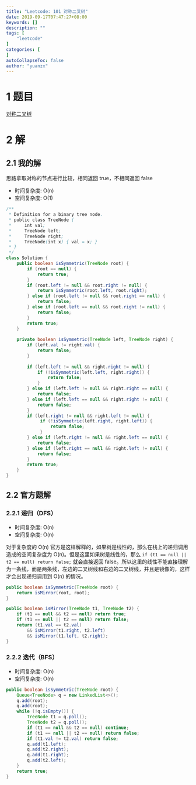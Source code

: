 ```yaml
---
title: "Leetcode: 101 对称二叉树"
date: 2019-09-17T07:47:27+08:00
keywords: []
description: ""
tags: [
    "leetcode"
]
categories: [
]
autoCollapseToc: false
author: "yuanzx"
---
```


# 1 题目

[对称二叉树](https://leetcode-cn.com/problems/symmetric-tree/)

# 2 解

## 2.1 我的解

思路拿取对称的节点进行比较，相同返回 true，不相同返回 false

- 时间复杂度: O(n)
- 空间复杂度: O(1)

```java
/**
 * Definition for a binary tree node.
 * public class TreeNode {
 *     int val;
 *     TreeNode left;
 *     TreeNode right;
 *     TreeNode(int x) { val = x; }
 * }
 */
class Solution {
    public boolean isSymmetric(TreeNode root) {
        if (root == null) {
            return true;
        }
        if (root.left != null && root.right != null) {
            return isSymmetric(root.left, root.right);
        } else if (root.left != null && root.right == null) {
            return false;
        } else if (root.left == null && root.right != null) {
            return false;
        } 
        return true;
    }
    
    private boolean isSymmetric(TreeNode left, TreeNode right) {
        if (left.val != right.val) {
            return false;
        }
        
        if (left.left != null && right.right != null) {
            if (!isSymmetric(left.left, right.right)) {
                return false;
            }
        } else if (left.left != null && right.right == null) {
            return false;
        } else if (left.left == null && right.right != null) {
            return false;
        }
        if (left.right != null && right.left != null) {
             if (!isSymmetric(left.right, right.left)) {
                 return false;
             }
        } else if (left.right != null && right.left == null) {
            return false;
        } else if (left.right == null && right.left != null) {
            return false;
        }
        return true;
    }
}
```

## 2.2 官方题解

### 2.2.1 递归（DFS）

- 时间复杂度: O(n)
- 空间复杂度: O(n)

对于复杂度的 O(n) 官方是这样解释的，如果树是线性的，那么在栈上的递归调用造成的空间复杂度为 O(n)。但是这里如果树是线性的，那么 `if (t1 == null || t2 == null) return false;` 就会直接返回 false。所以这里的线性不能直接理解为一条线，而是两条线，左边的二叉树线和右边的二叉树线，并且是镜像的，这样才会出现递归调用到 O(n) 的情况。

```java
public boolean isSymmetric(TreeNode root) {
    return isMirror(root, root);
}

public boolean isMirror(TreeNode t1, TreeNode t2) {
    if (t1 == null && t2 == null) return true;
    if (t1 == null || t2 == null) return false;
    return (t1.val == t2.val)
        && isMirror(t1.right, t2.left)
        && isMirror(t1.left, t2.right);
}
```

### 2.2.2 迭代（BFS）

- 时间复杂度: O(n)
- 空间复杂度: O(n)

```java
public boolean isSymmetric(TreeNode root) {
    Queue<TreeNode> q = new LinkedList<>();
    q.add(root);
    q.add(root);
    while (!q.isEmpty()) {
        TreeNode t1 = q.poll();
        TreeNode t2 = q.poll();
        if (t1 == null && t2 == null) continue;
        if (t1 == null || t2 == null) return false;
        if (t1.val != t2.val) return false;
        q.add(t1.left);
        q.add(t2.right);
        q.add(t1.right);
        q.add(t2.left);
    }
    return true;
}
```